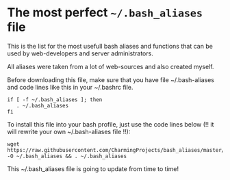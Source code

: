 # The most perfect `~/.bash_aliases` file

This is the list for the most usefull bash aliases and functions that can be used by web-developers and server administrators.
  
  All aliases were taken from a lot of web-sources and also created myself.

  Before downloading this file, make sure that you have file ~/.bash-aliases and code lines like this in your ~/.bashrc file.
    
    if [ -f ~/.bash_aliases ]; then
       . ~/.bash_aliases
    fi 
 
 To install this file into your bash profile, just use the code lines below (!! it will rewrite your own ~/.bash-aliases file !!):

    wget https://raw.githubusercontent.com/CharmingProjects/bash_aliases/master/.bash_aliases -O ~/.bash_aliases && . ~/.bash_aliases
 
 This ~/.bash_aliases file is going to update from time to time!

